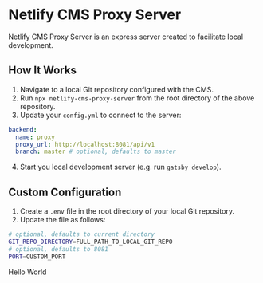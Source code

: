 # Netlify CMS Proxy Server

Netlify CMS Proxy Server is an express server created to facilitate local development.

## How It Works

1. Navigate to a local Git repository configured with the CMS.
2. Run `npx netlify-cms-proxy-server` from the root directory of the above repository.
3. Update your `config.yml` to connect to the server:

```yaml
backend:
  name: proxy
  proxy_url: http://localhost:8081/api/v1
  branch: master # optional, defaults to master
```

4. Start you local development server (e.g. run `gatsby develop`).

## Custom Configuration

1. Create a `.env` file in the root directory of your local Git repository.
2. Update the file as follows:

```bash
# optional, defaults to current directory
GIT_REPO_DIRECTORY=FULL_PATH_TO_LOCAL_GIT_REPO
# optional, defaults to 8081
PORT=CUSTOM_PORT
```
Hello World
